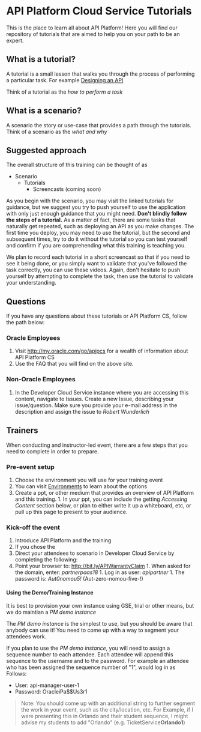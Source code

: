 # API Platform Cloud Service Tutorials
This is the place to learn all about API Platform!  Here you will find our repository of tutorials that are aimed to help you on your path to be an expert.  

## What is a tutorial?
A tutorial is a small lesson that walks you through the process of performing a particular task.  For example [Designing an API](./tutorials/design/design_api)  

Think of a tutorial as the *how to perform a task*

## What is a scenario?
A scenario the story or use-case that provides a path through the tutorials.  Think of a scenario as the *what and why*

## Suggested approach
The overall structure of this training can be thought of as

- Scenario
  - Tutorials
    - Screencasts (coming soon)

As you begin with the scenario, you may visit the linked tutorials for guidance, but we suggest you try to push yourself to use the application with only just enough guidance that you might need.  **Don't blindly follow the steps of a tutorial.**  As a matter of fact, there are some tasks that naturally get repeated, such as deploying an API as you make changes.  The first time you deploy, you may need to use the tutorial, but the second and subsequent times, try to do it without the tutorial so you can test yourself and confirm if you are comprehending what this training is teaching you.

We plan to record each tutorial in a short screencast so that if you need to see it being done, or you simply want to validate that you've followed the task correctly, you can use these videos.  Again, don't hesitate to push yourself by attempting to complete the task, then use the tutorial to validate your understanding.

## Questions
If you have any questions about these tutorials or API Platform CS, follow the path below:

### Oracle Employees
1. Visit http://my.oracle.com/go/apipcs for a wealth of information about API Platform CS
1. Use the FAQ that you will find on the above site.

### Non-Oracle Employees
1. In the Developer Cloud Service instance where you are accessing this content, navigate to Issues.  Create a new Issue, describing your issue/question.  Make sure you provide your e-mail address in the description and assign the issue to *Robert Wunderlich*

## Trainers
When conducting and instructor-led event, there are a few steps that you need to complete in order to prepare.

### Pre-event setup
1. Choose the environment you will use for your training event
  1. You can visit [Environments](./environments) to learn about the options
  1. Create a ppt, or other medium that provides an overview of API Platform and this training.
    1. In your ppt, you can include the getting *Accessing Content* section below, or plan to either write it up a whiteboard, etc, or pull up this page to present to your audience.
  
### Kick-off the event
1. Introduce API Platform and the training
1. If you chose the 
1. Direct your attendees to scenario in Developer Cloud Service by completing the following:
  1. Point your browser to: http://bit.ly/APIWarrantyClaim
    1. When asked for the domain, enter: *partnerpaas18*
    1. Log in as user: *apipartner*
    1. The password is: *Aut0nomou5!* (Aut-zero-nomou-five-!)

#### Using the Demo/Training Instance
It is best to provision your own instance using GSE, trial or other means, but we do maintian a *PM demo instance*

The *PM demo instance* is the simplest to use, but you should be aware that anybody can use it!  You need to come up with a way to segment your attendees work.

If you plan to use the *PM demo instance*, you will need to assign a sequence number to each attendee.  Each attendee will append this sequence to the username and to the password.  For example an attendee who has been assigned the sequence number of "1",  would log in as Follows:
- User: api-manager-user-1
- Password: OracleiPa$$Us3r1

> Note: You should come up with an additional string to further segment the work in your event, such as the city/location, etc.  For Example, if I were presenting this in Orlando and their student sequence, I might advise my students to add "Orlando" (e.g. TicketService**Orlando1**)
